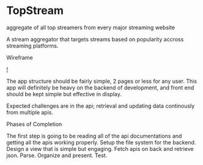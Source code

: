 # TopStream
aggregate of all top streamers from every major streaming website

A stream aggregator that targets streams based on popularity accross streaming platforms.

Wireframe

[!](topStreamsWireframe.jpg)

The app structure should be fairly simple, 2 pages or less for any user. This app will definitely be heavy on the backend of development, and front end should be kept simple but effective in display.

Expected challenges are in the api; retrieval and updating data continously from multiple apis. 

Phases of Completion

The first step is going to be reading all of the api documentations and getting all the apis working properly.
Setup the file system for the backend.
Design a view that is simple but engaging.
Fetch apis on back and retrieve json.
Parse.
Organize and present.
Test.
